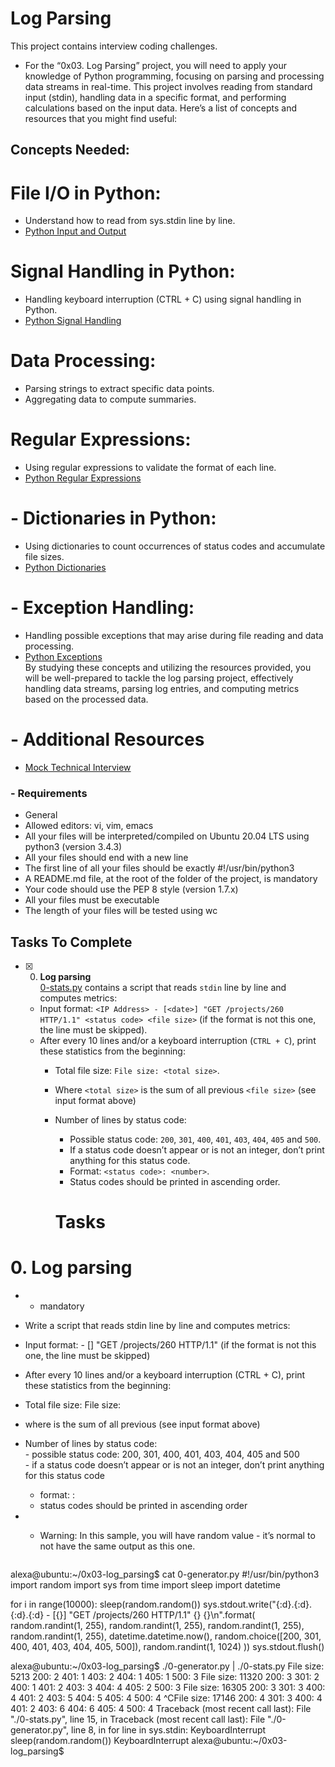 # Log Parsing

This project contains interview coding challenges.

- For the “0x03. Log Parsing” project, you will need to apply your knowledge of Python programming, focusing on parsing and processing data streams in real-time. This project involves reading from standard input (stdin), handling data in a specific format, and performing calculations based on the input data. Here’s a list of concepts and resources that you might find useful:<br>

## Concepts Needed:
# File I/O in Python:<br>

- Understand how to read from sys.stdin line by line.<br>
- [Python Input and Output](https://docs.python.org/3/tutorial/inputoutput.html)<br>
# Signal Handling in Python:

- Handling keyboard interruption (CTRL + C) using signal handling in Python.<br>
- [Python Signal Handling](https://docs.python.org/3/library/signal.html)<br>
# Data Processing:<br>

- Parsing strings to extract specific data points.
- Aggregating data to compute summaries.
# Regular Expressions:

- Using regular expressions to validate the format of each line.
- [Python Regular Expressions](https://docs.python.org/3/library/re.html)
# - Dictionaries in Python:

- Using dictionaries to count occurrences of status codes and accumulate file sizes.
- [Python Dictionaries](https://docs.python.org/3/tutorial/datastructures.html#dictionaries)
# - Exception Handling:

- Handling possible exceptions that may arise during file reading and data processing.<br>
- [Python Exceptions](https://docs.python.org/3/tutorial/errors.html)<br>
By studying these concepts and utilizing the resources provided, you will be well-prepared to tackle the log parsing project, effectively handling data streams, parsing log entries, and computing metrics based on the processed data.<br>

# - Additional Resources
- [Mock Technical Interview](https://www.youtube.com/watch?feature=shared&v=5dRTK-_Bzd0)<br>
### - Requirements<br>
- General<br>
- Allowed editors: vi, vim, emacs<br>
- All your files will be interpreted/compiled on Ubuntu 20.04 LTS using python3 (version 3.4.3)<br>
- All your files should end with a new line<br>
- The first line of all your files should be exactly #!/usr/bin/python3<br>
- A README.md file, at the root of the folder of the project, is mandatory<br>
- Your code should use the PEP 8 style (version 1.7.x)<br>
- All your files must be executable<br>
- The length of your files will be tested using wc<br>

## Tasks To Complete

+ [x] 0. **Log parsing**<br/>[0-stats.py](0-stats.py) contains a script that reads `stdin` line by line and computes metrics:
  + Input format: `<IP Address> - [<date>] "GET /projects/260 HTTP/1.1" <status code> <file size>` (if the format is not this one, the line must be skipped).
  + After every 10 lines and/or a keyboard interruption (`CTRL + C`), print these statistics from the beginning:
    + Total file size: `File size: <total size>`.
    + Where `<total size>` is the sum of all previous `<file size>` (see input format above)
    + Number of lines by status code:
      + Possible status code: `200`, `301`, `400`, `401`, `403`, `404`, `405` and `500`.
      + If a status code doesn’t appear or is not an integer, don’t print anything for this status code.
      + Format: `<status code>: <number>`.
      + Status codes should be printed in ascending order.

      # Tasks
# 0. Log parsing
- - mandatory<br>
- Write a script that reads stdin line by line and computes metrics:<br>

- Input format: <IP Address> - [<date>] "GET /projects/260 HTTP/1.1" <status code> <file size> (if the format is not this one, the line must be skipped)<br>
- After every 10 lines and/or a keyboard interruption (CTRL + C), print these statistics from the beginning:<br>
- Total file size: File size: <total size><br>
- where <total size> is the sum of all previous <file size> (see input format above)<br>
- Number of lines by status code:<br>
       - possible status code: 200, 301, 400, 401, 403, 404, 405 and 500<br>
       - if a status code doesn’t appear or is not an integer, don’t print anything for this status code<br>
  - format: <status code>: <number><br>
  - status codes should be printed in ascending order<br>
- - Warning: In this sample, you will have random value - it’s normal to not have the same output as this one.<br>

      ```
alexa@ubuntu:~/0x03-log_parsing$ cat 0-generator.py
#!/usr/bin/python3
import random
import sys
from time import sleep
import datetime

for i in range(10000):
    sleep(random.random())
    sys.stdout.write("{:d}.{:d}.{:d}.{:d} - [{}] \"GET /projects/260 HTTP/1.1\" {} {}\n".format(
        random.randint(1, 255), random.randint(1, 255), random.randint(1, 255), random.randint(1, 255),
        datetime.datetime.now(),
        random.choice([200, 301, 400, 401, 403, 404, 405, 500]),
        random.randint(1, 1024)
    ))
    sys.stdout.flush()

alexa@ubuntu:~/0x03-log_parsing$ ./0-generator.py | ./0-stats.py 
File size: 5213
200: 2
401: 1
403: 2
404: 1
405: 1
500: 3
File size: 11320
200: 3
301: 2
400: 1
401: 2
403: 3
404: 4
405: 2
500: 3
File size: 16305
200: 3
301: 3
400: 4
401: 2
403: 5
404: 5
405: 4
500: 4
^CFile size: 17146
200: 4
301: 3
400: 4
401: 2
403: 6
404: 6
405: 4
500: 4
Traceback (most recent call last):
  File "./0-stats.py", line 15, in <module>
Traceback (most recent call last):
  File "./0-generator.py", line 8, in <module>
    for line in sys.stdin:
KeyboardInterrupt
    sleep(random.random())
KeyboardInterrupt
alexa@ubuntu:~/0x03-log_parsing$ 
```
